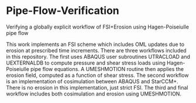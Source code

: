 # Pipe-Flow-Verification
Verifying a globally explicit workflow of FSI+Erosion using Hagen-Poiseiulle pipe flow

This work implements an FSI scheme which includes OML updates due to erosion at prescribed time increments.
There are three workflows included in this repository. The first uses ABAQUS user subroutines UTRACLOAD and UEXTERNALDB to compute pressure and shear stress loads using Hagen-Poiseiulle pipe flow equations. A UMESHMOTION routine then applies the erosion field, computed as a function of shear stress.
The second workflow is an implementation of cosimulation between ABAQUS and StarCCM+. There is no erosion in this implementation, just strict FSI.
The third and final workflow includes both cosimulation and erosion using UMESHMOTION.

